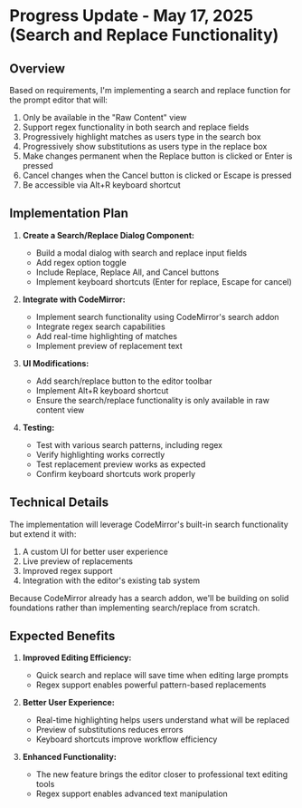 # Progress Update - May 17, 2025 (Search and Replace Functionality)

## Overview

Based on requirements, I'm implementing a search and replace function for the prompt editor that will:

1. Only be available in the "Raw Content" view
2. Support regex functionality in both search and replace fields
3. Progressively highlight matches as users type in the search box
4. Progressively show substitutions as users type in the replace box
5. Make changes permanent when the Replace button is clicked or Enter is pressed
6. Cancel changes when the Cancel button is clicked or Escape is pressed
7. Be accessible via Alt+R keyboard shortcut

## Implementation Plan

1. **Create a Search/Replace Dialog Component:**
   - Build a modal dialog with search and replace input fields
   - Add regex option toggle
   - Include Replace, Replace All, and Cancel buttons
   - Implement keyboard shortcuts (Enter for replace, Escape for cancel)

2. **Integrate with CodeMirror:**
   - Implement search functionality using CodeMirror's search addon
   - Integrate regex search capabilities
   - Add real-time highlighting of matches
   - Implement preview of replacement text

3. **UI Modifications:**
   - Add search/replace button to the editor toolbar
   - Implement Alt+R keyboard shortcut
   - Ensure the search/replace functionality is only available in raw content view

4. **Testing:**
   - Test with various search patterns, including regex
   - Verify highlighting works correctly
   - Test replacement preview works as expected
   - Confirm keyboard shortcuts work properly

## Technical Details

The implementation will leverage CodeMirror's built-in search functionality but extend it with:
1. A custom UI for better user experience
2. Live preview of replacements
3. Improved regex support
4. Integration with the editor's existing tab system

Because CodeMirror already has a search addon, we'll be building on solid foundations rather than implementing search/replace from scratch.

## Expected Benefits

1. **Improved Editing Efficiency:**
   - Quick search and replace will save time when editing large prompts
   - Regex support enables powerful pattern-based replacements

2. **Better User Experience:**
   - Real-time highlighting helps users understand what will be replaced
   - Preview of substitutions reduces errors
   - Keyboard shortcuts improve workflow efficiency

3. **Enhanced Functionality:**
   - The new feature brings the editor closer to professional text editing tools
   - Regex support enables advanced text manipulation
